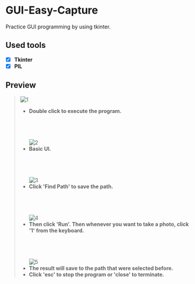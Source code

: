 # GUI-Easy-Capture
Practice GUI programming by using tkinter.

## Used tools
  - [x] __Tkinter__
  - [x] __PIL__
 
## Preview
 
>![1](https://user-images.githubusercontent.com/69370122/104873728-2ab07e00-591f-11eb-9fbf-f6ee51270702.PNG)<br />
>* **Double click to execute the program.**<br />
<br /><br /><br /><br />
>![2](https://user-images.githubusercontent.com/69370122/104873730-2ab07e00-591f-11eb-873e-47268230aa36.PNG)<br />
>* **Basic UI.**<br />
<br /><br /><br /><br />
>![3](https://user-images.githubusercontent.com/69370122/104873731-2ab07e00-591f-11eb-9ad9-78da6a71639a.PNG)<br />
>* **Click 'Find Path' to save the path.**<br />
<br /><br /><br /><br />
>![4](https://user-images.githubusercontent.com/69370122/104873732-2b491480-591f-11eb-95e6-f5f14c3bd369.PNG)<br />
>* **Then click 'Run'. Then whenever you want to take a photo, click '1' from the keyboard.**<br />
<br /><br /><br /><br />
>![5](https://user-images.githubusercontent.com/69370122/104873733-2b491480-591f-11eb-9349-15d8c1226104.PNG)<br />
>* **The result will save to the path that were selected before.**<br />
>* **Click 'esc' to stop the program or 'close' to terminate.**<br />
